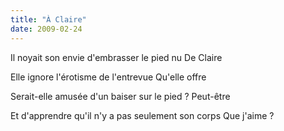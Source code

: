 ```yaml
---
title: "À Claire"
date: 2009-02-24
---
```


Il noyait son envie d'embrasser le pied nu
De Claire

Elle ignore l'érotisme de l'entrevue
Qu'elle offre

Serait-elle amusée d'un baiser sur le pied ?
Peut-être

Et d'apprendre qu'il n'y a pas seulement son corps
Que j'aime ?
